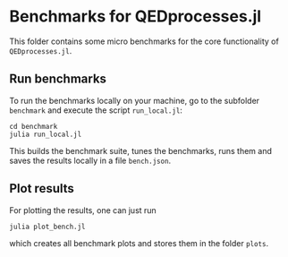 # Benchmarks for QEDprocesses.jl

This folder contains some micro benchmarks for the core functionality of
`QEDprocesses.jl`.

## Run benchmarks

To run the benchmarks locally on your machine, go to the subfolder `benchmark` and execute
the script `run_local.jl`:

```console
cd benchmark
julia run_local.jl
```

This builds the benchmark suite, tunes the benchmarks, runs them and saves the results
locally in a file `bench.json`.

## Plot results

For plotting the results, one can just run

```console
julia plot_bench.jl
```

which creates all benchmark plots and stores them in the folder `plots`.
